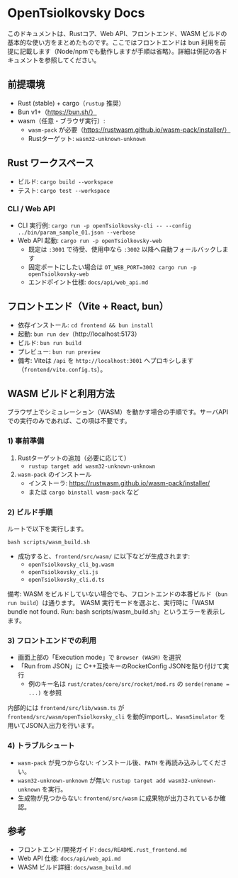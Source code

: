 # OpenTsiolkovsky Docs

このドキュメントは、Rustコア、Web API、フロントエンド、WASM ビルドの基本的な使い方をまとめたものです。ここではフロントエンドは bun 利用を前提に記載します（Node/npmでも動作しますが手順は省略）。詳細は併記の各ドキュメントを参照してください。

## 前提環境
- Rust (stable) + cargo（`rustup` 推奨）
- Bun v1+（https://bun.sh/）
- wasm（任意・ブラウザ実行）:
  - `wasm-pack` が必要（https://rustwasm.github.io/wasm-pack/installer/）
  - Rustターゲット: `wasm32-unknown-unknown`

## Rust ワークスペース
- ビルド: `cargo build --workspace`
- テスト: `cargo test --workspace`

### CLI / Web API
- CLI 実行例: `cargo run -p openTsiolkovsky-cli -- --config ../bin/param_sample_01.json --verbose`
- Web API 起動: `cargo run -p openTsiolkovsky-web`
  - 既定は `:3001` で待受、使用中なら `:3002` 以降へ自動フォールバックします
  - 固定ポートにしたい場合は `OT_WEB_PORT=3002 cargo run -p openTsiolkovsky-web`
  - エンドポイント仕様: `docs/api/web_api.md`

## フロントエンド（Vite + React, bun）
- 依存インストール: `cd frontend && bun install`
- 起動: `bun run dev`（http://localhost:5173）
- ビルド: `bun run build`
- プレビュー: `bun run preview`
- 備考: Viteは `/api` を `http://localhost:3001` へプロキシします（`frontend/vite.config.ts`）。

## WASM ビルドと利用方法
ブラウザ上でシミュレーション（WASM）を動かす場合の手順です。サーバAPIでの実行のみであれば、この項は不要です。

### 1) 事前準備
1. Rustターゲットの追加（必要に応じて）
   - `rustup target add wasm32-unknown-unknown`
2. `wasm-pack` のインストール
   - インストーラ: https://rustwasm.github.io/wasm-pack/installer/
   - または `cargo binstall wasm-pack` など

### 2) ビルド手順
ルートで以下を実行します。

```
bash scripts/wasm_build.sh
```

- 成功すると、`frontend/src/wasm/` に以下などが生成されます:
  - `openTsiolkovsky_cli_bg.wasm`
  - `openTsiolkovsky_cli.js`
  - `openTsiolkovsky_cli.d.ts`

備考: WASM をビルドしていない場合でも、フロントエンドの本番ビルド（`bun run build`）は通ります。
WASM 実行モードを選ぶと、実行時に「WASM bundle not found. Run: bash scripts/wasm_build.sh」というエラーを表示します。

### 3) フロントエンドでの利用
- 画面上部の「Execution mode」で `Browser (WASM)` を選択
- 「Run from JSON」に C++互換キーのRocketConfig JSONを貼り付けて実行
  - 例のキー名は `rust/crates/core/src/rocket/mod.rs` の `serde(rename = ...)` を参照

内部的には `frontend/src/lib/wasm.ts` が `frontend/src/wasm/openTsiolkovsky_cli` を動的importし、`WasmSimulator` を用いてJSON入出力を行います。

### 4) トラブルシュート
- `wasm-pack` が見つからない: インストール後、`PATH` を再読み込みしてください。
- `wasm32-unknown-unknown` が無い: `rustup target add wasm32-unknown-unknown` を実行。
- 生成物が見つからない: `frontend/src/wasm` に成果物が出力されているか確認。

## 参考
- フロントエンド/開発ガイド: `docs/README.rust_frontend.md`
- Web API 仕様: `docs/api/web_api.md`
- WASM ビルド詳細: `docs/wasm_build.md`
